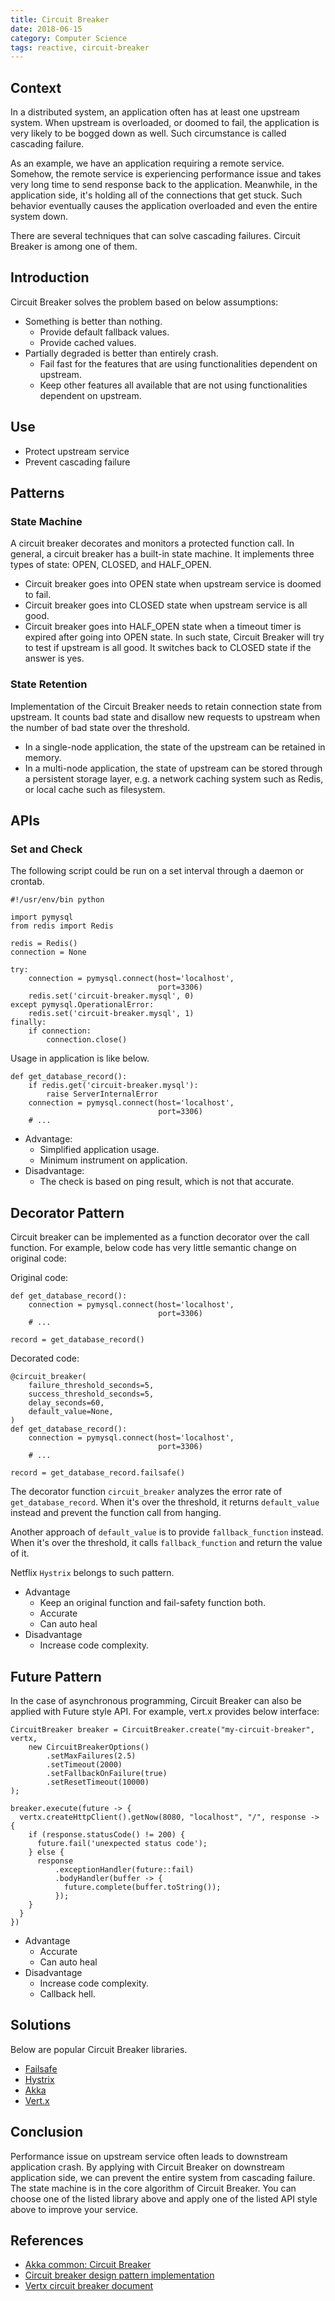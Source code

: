 ```yaml
---
title: Circuit Breaker
date: 2018-06-15
category: Computer Science
tags: reactive, circuit-breaker
---
```


## Context

In a distributed system, an application often has at least one upstream system. When upstream is overloaded, or doomed to fail, the application is very likely to be bogged down as well. Such circumstance is called cascading failure.

As an example, we have an application requiring a remote service. Somehow, the remote service is experiencing performance issue and takes very long time to send response back to the application. Meanwhile, in the application side, it's holding all of the connections that get stuck.  Such behavior eventually causes the application overloaded and even the entire system down.

There are several techniques that can solve cascading failures. Circuit Breaker is among one of them.

## Introduction

Circuit Breaker solves the problem based on below assumptions:

* Something is better than nothing.
    * Provide default fallback values.
    * Provide cached values.
* Partially degraded is better than entirely crash.
    * Fail fast for the features that are using functionalities dependent on upstream.
    * Keep other features all available that are not using functionalities dependent on upstream.

## Use

* Protect upstream service
* Prevent cascading failure

## Patterns

### State Machine

A circuit breaker decorates and monitors a protected function call.  In general, a circuit breaker has a built-in state machine. It implements three types of state: OPEN, CLOSED, and HALF_OPEN.

* Circuit breaker goes into OPEN state when upstream service is doomed to fail.
* Circuit breaker goes into CLOSED state when upstream service is all good.
* Circuit breaker goes into HALF_OPEN state when a timeout timer is expired after going into OPEN state. In such state, Circuit Breaker will try to test if upstream is all good. It switches back to CLOSED state if the answer is yes.

### State Retention

Implementation of the Circuit Breaker needs to retain connection state from upstream. It counts bad state and disallow new requests to upstream when the number of bad state over the threshold.

* In a single-node application, the state of the upstream can be retained in memory. 
* In a multi-node application, the state of upstream can be stored through a persistent storage layer, e.g. a network caching system such as Redis, or local cache such as filesystem.

## APIs

### Set and Check

The following script could be run on a set interval through a daemon or crontab.

```
#!/usr/env/bin python

import pymysql
from redis import Redis

redis = Redis()
connection = None

try:
    connection = pymysql.connect(host='localhost',
                                 port=3306)
    redis.set('circuit-breaker.mysql', 0)
except pymysql.OperationalError:
    redis.set('circuit-breaker.mysql', 1)
finally:
    if connection:
        connection.close()
```

Usage in application is like below.

```
def get_database_record():
    if redis.get('circuit-breaker.mysql'):
        raise ServerInternalError
    connection = pymysql.connect(host='localhost',
                                 port=3306)
    # ...
```

* Advantage:
    * Simplified application usage.
    * Minimum instrument on application.
* Disadvantage:
    * The check is based on ping result, which is not that accurate.

## Decorator Pattern

Circuit breaker can be implemented as a function decorator over the call function. For example, below code has very little semantic change on original code:

Original code:

```
def get_database_record():
    connection = pymysql.connect(host='localhost',
                                 port=3306)
    # ...

record = get_database_record()
```

Decorated code:

```
@circuit_breaker(
    failure_threshold_seconds=5,
    success_threshold_seconds=5,
    delay_seconds=60,
    default_value=None,
)
def get_database_record():
    connection = pymysql.connect(host='localhost',
                                 port=3306)
    # ...

record = get_database_record.failsafe()
```

The decorator function `circuit_breaker` analyzes the error rate of `get_database_record`. When it's over the threshold, it returns `default_value` instead and prevent the function call from hanging.

Another approach of `default_value` is to provide `fallback_function` instead. When it's over the threshold, it calls `fallback_function` and return the value of it.

Netflix `Hystrix` belongs to such pattern.

* Advantage
    * Keep an original function and fail-safety function both.
    * Accurate
    * Can auto heal
* Disadvantage
    * Increase code complexity.

## Future Pattern

In the case of asynchronous programming, Circuit Breaker can also be applied with Future style API. For example, vert.x provides below interface:

```
CircuitBreaker breaker = CircuitBreaker.create("my-circuit-breaker", vertx,
    new CircuitBreakerOptions()
        .setMaxFailures(2.5)
        .setTimeout(2000)
        .setFallbackOnFailure(true)
        .setResetTimeout(10000)
);

breaker.execute(future -> {
  vertx.createHttpClient().getNow(8080, "localhost", "/", response -> {
    if (response.statusCode() != 200) {
      future.fail('unexpected status code');
    } else {
      response
          .exceptionHandler(future::fail)
          .bodyHandler(buffer -> {
            future.complete(buffer.toString());
          });
    }
  }
})
```

* Advantage
    * Accurate
    * Can auto heal
* Disadvantage
    * Increase code complexity.
    * Callback hell.

## Solutions

Below are popular Circuit Breaker libraries.

* [Failsafe](https://github.com/jhalterman/failsafe/)
* [Hystrix](https://github.com/Netflix/Hystrix/)
* [Akka](https://akka.io/)
* [Vert.x](https://vertx.io/)

## Conclusion

Performance issue on upstream service often leads to downstream application crash. By applying with Circuit Breaker on downstream application side, we can prevent the entire system from cascading failure.  The state machine is in the core algorithm of Circuit Breaker. You can choose one of the listed library above and apply one of the listed API style above to improve your service.

## References

* [Akka common: Circuit Breaker](https://doc.akka.io/docs/akka/2.5/common/circuitbreaker.html)
* [Circuit breaker design pattern implementation](https://stackoverflow.com/questions/30285637/circuit-breaker-design-pattern-implementation)
* [Vertx circuit breaker document](https://vertx.io/docs/vertx-circuit-breaker/java/)
